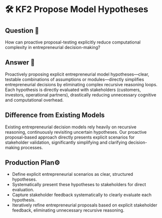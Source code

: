 
# 🛠️ KF2 Propose Model Hypotheses

## Question 🔐
How can proactive proposal-testing explicitly reduce computational complexity in entrepreneurial decision-making?

## Answer 🔑
Proactively proposing explicit entrepreneurial model hypotheses—clear, testable combinations of assumptions or modules—directly simplifies entrepreneurial decisions by eliminating complex recursive reasoning loops. Each hypothesis is directly evaluated with stakeholders (customers, investors, operational partners), drastically reducing unnecessary cognitive and computational overhead.

## Difference from Existing Models
Existing entrepreneurial decision models rely heavily on recursive reasoning, continuously revisiting uncertain hypotheses. Our proactive proposal-based approach directly presents explicit scenarios for stakeholder validation, significantly simplifying and clarifying decision-making processes.

## Production Plan⚙️
- Define explicit entrepreneurial scenarios as clear, structured hypotheses.
- Systematically present these hypotheses to stakeholders for direct evaluation.
- Capture stakeholder feedback systematically to clearly evaluate each hypothesis.
- Iteratively refine entrepreneurial proposals based on explicit stakeholder feedback, eliminating unnecessary recursive reasoning.
